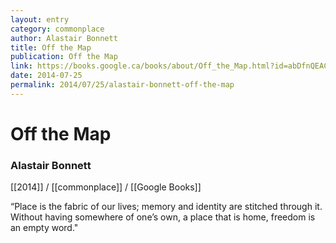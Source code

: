 ```yaml
---
layout: entry
category: commonplace
author: Alastair Bonnett
title: Off the Map
publication: Off the Map
link: https://books.google.ca/books/about/Off_the_Map.html?id=abDfnQEACAAJ
date: 2014-07-25
permalink: 2014/07/25/alastair-bonnett-off-the-map
---
```


# Off the Map

### Alastair Bonnett

[[2014]] / [[commonplace]] / [[Google Books]]

“Place is the fabric of our lives; memory and identity are stitched through it. Without having somewhere of one’s own, a place that is home, freedom is an empty word."
